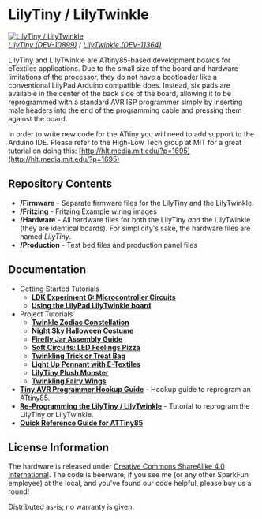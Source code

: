 LilyTiny / LilyTwinkle
======================

[![LilyTiny / LilyTwinkle](https://dlnmh9ip6v2uc.cloudfront.net/images/products/1/0/8/9/9/10899-01_i_ma.jpg)  
*LilyTiny (DEV-10899)*](https://www.sparkfun.com/products/10899) / [*LilyTwinkle (DEV-11364)*](https://www.sparkfun.com/products/11364)

LilyTiny and LilyTwinkle are ATtiny85-based development boards for eTextiles applications. Due to the small size of the board and hardware limitations of the processor, they do not have a bootloader like a conventional LilyPad Arduino compatible does. Instead, six pads are available in the center of the back side of the board, allowing it to be reprogrammed with a standard AVR ISP programmer simply by inserting male headers into the end of the programming cable and pressing them against the board.

In order to write new code for the ATtiny you will need to add support to the Arduino IDE. Please refer to the High-Low Tech group at MIT for a great tutorial on doing this: [http://hlt.media.mit.edu/?p=1695](http://hlt.media.mit.edu/?p=1695)

Repository Contents
-------------------

* **/Firmware** - Separate firmware files for the LilyTiny and the LilyTwinkle.
* **/Fritzing** - Fritzing Example wiring images
* **/Hardware** - All hardware files for both the LilyTiny *and* the LilyTwinkle (they are identical boards). For simplicity's sake, the hardware files are named *LilyTiny*.
* **/Production** - Test bed files and production panel files

Documentation
--------------

* Getting Started Tutorials
  * **[LDK Experiment 6: Microcontroller Circuits](https://learn.sparkfun.com/tutorials/ldk-experiment-6-microcontroller-circuits)**
  * **[Using the LilyPad LilyTwinkle board](https://www.sparkfun.com/tutorials/390)**
* Project Tutorials
  * **[Twinkle Zodiac Constellation](https://learn.sparkfun.com/tutorials/twinkle-zodiac-constellation)**
  * **[Night Sky Halloween Costume](https://learn.sparkfun.com/tutorials/night-sky-halloween-costume)**
  * **[Firefly Jar Assembly Guide](https://learn.sparkfun.com/tutorials/firefly-jar-assembly-guide)** 
  * **[Soft Circuits: LED Feelings Pizza](https://learn.sparkfun.com/tutorials/soft-circuits-led-feelings-pizza)**
  * **[Twinkling Trick or Treat Bag](https://learn.sparkfun.com/tutorials/twinkling-trick-or-treat-bag)**
  * **[Light Up Pennant with E-Textiles](https://learn.sparkfun.com/tutorials/light-up-pennant-with-e-textiles)**
  * **[LilyTiny Plush Monster](https://learn.sparkfun.com/tutorials/lilytiny-plush-monster)**
  * **[Twinkling Fairy Wings](https://www.sparkfun.com/tutorials/396)**
* **[Tiny AVR Programmer Hookup Guide](https://learn.sparkfun.com/tutorials/tiny-avr-programmer-hookup-guide)** - Hookup guide to reprogram an ATtiny85.
* **[Re-Programming the LilyTiny / LilyTwinkle](https://learn.sparkfun.com/tutorials/re-programming-the-lilytiny--lilytwinkle)** - Tutorial to reprogram the LilyTiny or LilyTwinkle.
* **[Quick Reference Guide for ATTiny85](https://learn.sparkfun.com/resources/96)** 

License Information
-------------------
The hardware is released under [Creative Commons ShareAlike 4.0 International](https://creativecommons.org/licenses/by-sa/4.0/).
The code is beerware; if you see me (or any other SparkFun employee) at the local, and you've found our code helpful, please buy us a round!

Distributed as-is; no warranty is given.
